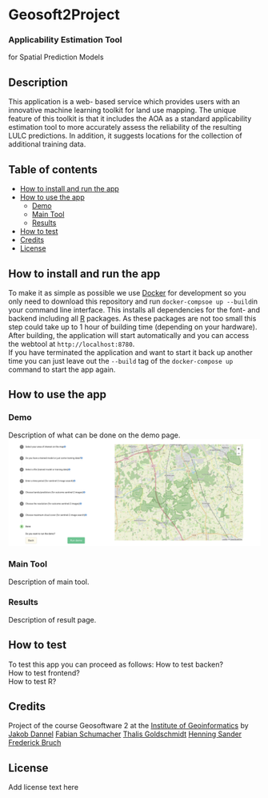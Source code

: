 # Geosoft2Project
### Applicability Estimation Tool 
for Spatial Prediction Models

## Description
This application is a web- based service which provides users with an innovative machine learning toolkit for land use mapping. The unique feature of this toolkit is that it includes the AOA as a standard applicability estimation tool to more accurately assess the reliability of the resulting LULC predictions. In addition, it suggests locations for the collection of additional training data.

## Table of contents

- [How to install and run the app](#how-to-install-and-run-the-app)
- [How to use the app](#how-to-use-the-app)
  - [Demo](#demo)
  - [Main Tool](#main-tool)
  - [Results](#results)
- [How to test](#how-to-test)
- [Credits](#credits)
- [License](#license)

## How to install and run the app
To make it as simple as possible we use [Docker](https://www.docker.com) for development so you only need to download this repository and run `docker-compsoe up --build`in your command line interface. This installs all dependencies for the font- and backend including all [R](https://www.r-project.org) packages. As these packages are not too small this step could take up to 1 hour of building time (depending on your hardware).  
After building, the application will start automatically and you can access the webtool at `http://localhost:8780`.  
If you have terminated the application and want to start it back up another time you can just leave out the `--build` tag of the `docker-compose up` command to start the app again.  

## How to use the app

### Demo
Description of what can be done on the demo page. 
![Demo page](/src/assets/demo-page-view.png?raw=true)

### Main Tool
Description of main tool. 

### Results
Description of result page. 


## How to test
To test this app you can proceed as follows:
How to test backen?  
How to test frontend?  
How to test R?  

## Credits

Project of the course Geosoftware 2 at the [Institute of Geoinformatics](https://www.uni-muenster.de/Geoinformatics/en/) by
[Jakob Dannel](https://github.com/jakobdanel)
[Fabian Schumacher](https://github.com/fab-scm)
[Thalis Goldschmidt](https://github.com/thalisgold)
[Henning Sander](https://github.com/Hes097)
[Frederick Bruch](https://github.com/fbruc03)

## License
Add license text here
